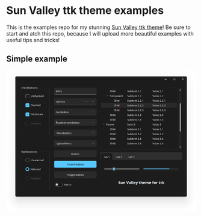 # Sun Valley ttk theme examples

This is the examples repo for my stunning [Sun Valley ttk theme](https://github.com/rdbende/Sun-Valley-ttk-theme)! Be sure to start and atch this repo, because I will upload more beautiful examples with useful tips and tricks!

## Simple example

![screenshot](https://github.com/rdbende/Sun-Valley-ttk-examples/blob/master/Simple%20example/Screenshot.png)
